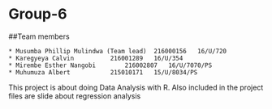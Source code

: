 Group-6
=======

##Team members

	* Musumba Phillip Mulindwa (Team lead)	216000156	16/U/720
	* Karegyeya Calvin			216001289 	16/U/354
	* Mirembe Esther Nangobi		216002807	16/U/7070/PS
	* Muhumuza Albert			215010171	15/U/8034/PS

This project is about doing Data Analysis with R. Also included in the project files are slide about regression analysis

